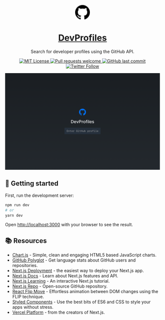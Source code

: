 <div align="center">
  <img src="static/github.svg" width="48" height="48" />
  <h1>
    <a href="https://profiles.gattuso.dev" target="_blank" rel="noopener noreferrer nofollow">
      DevProfiles
    </a>
  </h1>
  <p align="center">
    Search for developer profiles using the GitHub API.
  </p>
  <p align="center">
    <a href="https://github.com/josephgattuso/dev-profiles/blob/main/LICENSE">
      <img alt="MIT License"
        src="https://img.shields.io/badge/license-MIT-green?style=flat-square" />
    </a>
    <a href="https://github.com/josephgattuso/dev-profiles/pulls">
      <img alt="Pull requests welcome"
        src="https://img.shields.io/badge/PRs-welcome-blue.svg?style=flat-square" />
    </a>
    <a href="https://github.com/josephgattuso/dev-profiles/commits/main">
      <img alt="GitHub last commit"
        src="https://img.shields.io/github/last-commit/josephgattuso/dev-profiles?style=flat-square" />
    </a>
    <a target="_blank"
      href="https://twitter.com/intent/follow?screen_name=joeetuso">
      <img alt="Twitter Follow"
        src="https://img.shields.io/twitter/follow/joeetuso?style=flat-square" />
    </a>
  </p>
</div>

![cover](static/og.png)

## 🚀 Getting started

First, run the development server:

```sh
npm run dev
# or
yarn dev
```

Open [http://localhost:3000](http://localhost:3000) with your browser to see the result.

## 📚 Resources

- [Chart.js](https://www.chartjs.org/) - Simple, clean and engaging HTML5 based JavaScript charts.
- [GitHub Polyglot](https://github.com/IonicaBizau/node-gh-polyglot) - Get language stats about GitHub users and repositories.
- [Next.js Deployment](https://nextjs.org/docs/deployment) - the easiest way to deploy your Next.js app.
- [Next.js Docs](https://nextjs.org/docs) - Learn about Next.js features and API.
- [Next.js Learning](https://nextjs.org/learn) - An interactive Next.js tutorial.
- [Next.js Repo](https://github.com/vercel/next.js/) - Open-source GitHub repository.
- [React Flip Move](https://github.com/joshwcomeau/react-flip-move) - Effortless animation between DOM changes using the FLIP technique.
- [Styled Components](https://styled-components.com/) - Use the best bits of ES6 and CSS to style your apps without stress.
- [Vercel Platform](https://vercel.com) - from the creators of Next.js.
